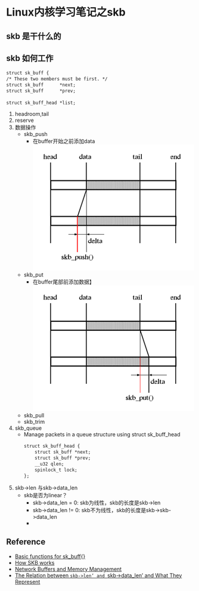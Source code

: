 # Linux内核学习笔记之skb


## skb 是干什么的
## skb 如何工作
```
struct sk_buff {
/* These two members must be first. */
struct sk_buff		*next;
struct sk_buff		*prev;

struct sk_buff_head	*list;

```
1. headroom,tail
2. reserve
3. 数据操作
   - skb_push
     - 在buffer开始之前添加data
     ![skb_push](/images/skb_push.png)
   - skb_put
     - 在buffer尾部前添加数据】
     ![skb_put](/images/skb_put.png)
   - skb_pull
   - skb_trim
4. skb_queue
   - Manage packets in a queue structure using struct sk_buff_head
     ```
     struct sk_buff_head {
         struct sk_buff *next;        
         struct sk_buff *prev;        
         __u32 qlen;        
         spinlock_t lock; 
     }; 
     ```
5. skb->len 与skb->data_len
   - skb是否为linear？
     - skb->data_len = 0: skb为线性，skb的长度是skb->len
     - skb->data_len != 0: skb不为线性，skb的长度是skb->skb->data_len
     - 
## Reference
- [Basic functions for sk_buff{}](http://www.skbuff.net/skbbasic.html)
- [How SKB works](http://vger.kernel.org/~davem/skb_data.html)
- [Network Buffers and Memory Management](https://www.linuxjournal.com/article/1312)
- [The Relation between `skb->len’ and `skb->data_len’ and What They Represent](https://0x657573.wordpress.com/2010/11/22/the-relation-between-skb-len-and-skb-data_len-and-what-they-represent/)


